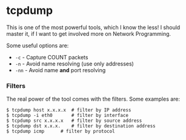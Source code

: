 tcpdump
=======

This is one of the most powerful tools, which I know the less!
I should master it, if I want to get involved more on Network Programming.

Some useful options are:

 * `-c`		- Capture COUNT packets
 * `-n`		- Avoid name resolving (use only addresses)
 * `-nn`	- Avoid name **and** port resolving


### Filters ###

The real power of the tool comes with the filters.  Some examples are:

    $ tcpdump host x.x.x.x	# filter by IP address
    $ tcpdump -i eth0		# filter by interface
    $ tcpdump src x.x.x.x	# filter by source address
    $ tcpdump dst x.x.x.	# filter by destination address
    $ tcpdump icmp		# filter by protocol
